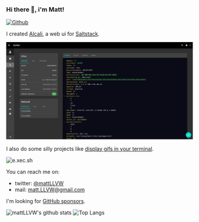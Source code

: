 ### Hi there 👋, i'm Matt!

[![Github](https://img.shields.io/github/followers/mattLLVW?label=Follow&style=social)](https://github.com/mattLLVW)

I created [Alcali](https://alcali.dev), a web ui for [Saltstack](https://github.com/saltstack/salt).

![alcali](https://github.com/latenighttales/alcali/blob/develop/docs/docs/images/screenshots/minion-detail-dark.png "alcali")

I also do some silly projects like [display gifs in your terminal](https://e.xec.sh).

![e.xec.sh](https://github.com/mattLLVW/e.xec.sh/blob/master/static/img/magic.gif "e.xec.sh")

You can reach me on:
- twitter: [@mattLLVW](https://twitter.com/mattLLVW)
- mail: [matt.LLVW@gmail.com](mailto:matt.LLVW@gmail.com)

I'm looking for [GitHub sponsors](https://github.com/sponsors/mattLLVW).

![mattLLVW's github stats](https://github-readme-stats.vercel.app/api?username=mattLLVW&show_icons=true&count_private=true&line_height=40&theme=radical)
![Top Langs](https://github-readme-stats.vercel.app/api/top-langs/?username=mattLLVW&hide=html&theme=radical)


<!--
**mattLLVW/mattLLVW** is a ✨ _special_ ✨ repository because its `README.md` (this file) appears on your GitHub profile.

Here are some ideas to get you started:

- 🔭 I’m currently working on ...
- 🌱 I’m currently learning ...
- 👯 I’m looking to collaborate on ...
- 🤔 I’m looking for help with ...
- 💬 Ask me about ...
- 📫 How to reach me: ...
- 😄 Pronouns: ...
- ⚡ Fun fact: ...
-->
